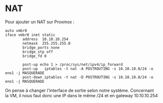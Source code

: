 # NAT

Pour ajouter un NAT sur Proxmox :

```
auto vmbr0
iface vmbr0 inet static
        address  10.10.10.254
        netmask  255.255.255.0
        bridge_ports none
        bridge_stp off
        bridge_fd 0

        post-up echo 1 > /proc/sys/net/ipv4/ip_forward
        post-up   iptables -t nat -A POSTROUTING -s 10.10.10.0/24 -o eno1 -j MASQUERADE
        post-down iptables -t nat -D POSTROUTING -s 10.10.10.0/24 -o eno1 -j MASQUERADE
```

On pense à changer l'interface de sortie selon notre système.
Concernant la VM, il nous faut donc une IP dans le même /24 et en
gateway 10.10.10.254
